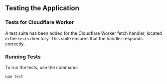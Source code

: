 ## Testing the Application

### Tests for Cloudflare Worker
A test suite has been added for the Cloudflare Worker fetch handler, located in the `tests` directory. This suite ensures that the handler responds correctly.

### Running Tests
To run the tests, use the command:
```bash
npm test
```
